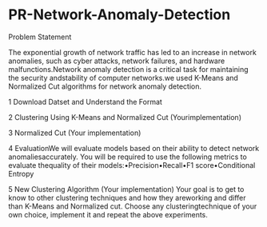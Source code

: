 # PR-Network-Anomaly-Detection

Problem Statement

The exponential growth of network traffic has led to an increase in network anomalies, such as cyber attacks, network failures, and hardware malfunctions.Network anomaly detection is a critical task for maintaining the security andstability  of  computer  networks.we used K-Means and Normalized Cut algorithms for network anomaly detection.

1  Download Datset and Understand the Format

2  Clustering Using K-Means and Normalized Cut (Yourimplementation)

3  Normalized Cut (Your implementation)

4  EvaluationWe  will  evaluate  models  based  on  their  ability  to  detect  network  anomaliesaccurately.  You will be required to use the following metrics to          evaluate thequality of their models:•Precision•Recall•F1 score•Conditional Entropy
    
5  New Clustering Algorithm (Your implementation)
   Your goal is to get to know to other clustering techniques and how they areworking and differ than K-Means and Normalized cut.  Choose any clusteringtechnique of your    own choice, implement it and repeat the above experiments.
